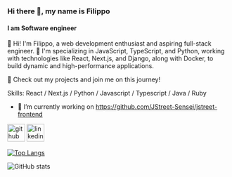 ### Hi there 👋, my name is Filippo
#### I am Software engineer
👋 Hi! I'm Filippo, a web development enthusiast and aspiring full-stack engineer. 🎯 I'm specializing in JavaScript, TypeScript, and Python, working with technologies like React, Next.js, and Django, along with Docker, to build dynamic and high-performance applications.

🚀 Check out my projects and join me on this journey!

Skills: React / Next.js / Python / Javascript / Typescript / Java / Ruby

- 🔭 I’m currently working on https://github.com/JStreet-Sensei/jstreet-frontend 


[<img src='https://cdn.jsdelivr.net/npm/simple-icons@3.0.1/icons/github.svg' alt='github' height='40'>](https://github.com/FilippoQuattrocchi)  [<img src='https://cdn.jsdelivr.net/npm/simple-icons@3.0.1/icons/linkedin.svg' alt='linkedin' height='40'>](https://www.linkedin.com/in/https://www.linkedin.com/in/filippoquattrocchi//)  

[![Top Langs](https://github-readme-stats.vercel.app/api/top-langs/?username=FilippoQuattrocchi)](https://github.com/anuraghazra/github-readme-stats)

![GitHub stats](https://github-readme-stats.vercel.app/api?username=FilippoQuattrocchi&show_icons=true&count_private=true)  

